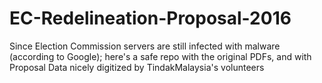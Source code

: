 # EC-Redelineation-Proposal-2016
Since Election Commission servers are still infected with malware (according to Google); here's a safe repo with the original PDFs, and with Proposal Data nicely digitized by TindakMalaysia's volunteers
